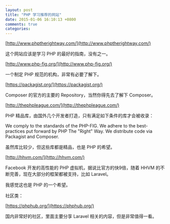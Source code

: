 ```yaml
---
layout: post
title: "PHP 学习推荐的网站"
date: 2015-01-06 16:10:13 +0800
comments: true
categories: 
---
```


[http://www.phptherightway.com/](http://www.phptherightway.com/)

这个网站应该是学习 PHP 的最好的指南，没有之一。

[http://www.php-fig.org/](http://www.php-fig.org/)

一个制定 PHP 规范的机构，非常有必要了解下。

[https://packagist.org/](https://packagist.org/)

Composer 的官方的主要的 Repository，当然你得先去了解下 Composer。

[http://thephpleague.com/](http://thephpleague.com/)

PHP 精品库，由国外几个开发者打造，只有满足如下条件的库才会被收录：

We comply to the standards of the PHP-FIG.
We adhere to the best-practices put forward by PHP The "Right" Way.
We distribute code via Packagist and Composer.

虽然库比较少，但这些库都是精品，也是 PHP 的希望。

[http://hhvm.com/](http://hhvm.com/)

Facebook 开发的高性能的 PHP 虚拟机，据说比官方的快9倍，随着 HHVM 的不断完善，现在大部分的框架都被支持，比如 Laravel。

我感觉这也是 PHP 的一个希望。

社区类：

[https://phphub.org/](https://phphub.org/)

国内非常好的社区，里面主要分享 Laravel 相关的内容，但是非常值得一看。
